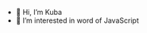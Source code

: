 - 👋 Hi, I’m Kuba
- 👀 I’m interested in word of JavaScript

<!---
jakubs-remitly/jakubs-remitly is a ✨ special ✨ repository because its `README.md` (this file) appears on your GitHub profile.
You can click the Preview link to take a look at your changes.
--->

